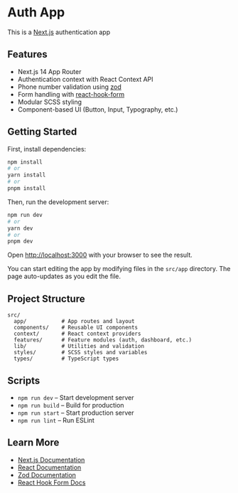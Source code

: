 # Auth App

This is a [Next.js](https://nextjs.org/) authentication app

## Features

- Next.js 14 App Router
- Authentication context with React Context API
- Phone number validation using [zod](https://zod.dev/)
- Form handling with [react-hook-form](https://react-hook-form.com/)
- Modular SCSS styling
- Component-based UI (Button, Input, Typography, etc.)

## Getting Started

First, install dependencies:

```bash
npm install
# or
yarn install
# or
pnpm install
```

Then, run the development server:

```bash
npm run dev
# or
yarn dev
# or
pnpm dev
```

Open [http://localhost:3000](http://localhost:3000) with your browser to see the result.

You can start editing the app by modifying files in the `src/app` directory. The page auto-updates as you edit the file.

## Project Structure

```
src/
  app/           # App routes and layout
  components/    # Reusable UI components
  context/       # React context providers
  features/      # Feature modules (auth, dashboard, etc.)
  lib/           # Utilities and validation
  styles/        # SCSS styles and variables
  types/         # TypeScript types
```

## Scripts

- `npm run dev` – Start development server
- `npm run build` – Build for production
- `npm run start` – Start production server
- `npm run lint` – Run ESLint

## Learn More

- [Next.js Documentation](https://nextjs.org/docs)
- [React Documentation](https://react.dev/)
- [Zod Documentation](https://zod.dev/)
- [React Hook Form Docs](https://react-hook-form.com/)
